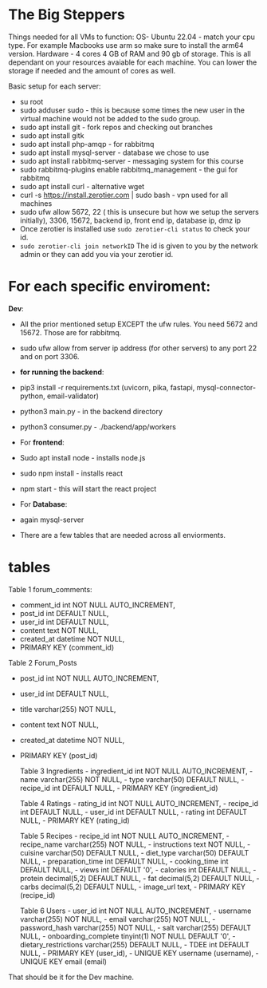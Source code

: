 # The Big Steppers









Things needed for all VMs to function:
OS- Ubuntu 22.04 - match your cpu type. For example Macbooks use arm so make sure to install the arm64 version.
Hardware - 4 cores 4 GB of RAM and 90 gb of storage. This is all dependant on your resources avaiable for each machine. You can lower the storage if needed and the amount of cores as well.

Basic setup for each server:
- su root
- sudo adduser <username> sudo - this is because some times the new user in the virtual machine would not be added to the sudo group.
- sudo apt install git - fork repos and checking out branches
- sudo apt install gitk
- sudo apt install php-amqp - for rabbitmq
- sudo apt install mysql-server - database we chose to use
- sudo apt install rabbitmq-server - messaging system for this course
- sudo rabbitmq-plugins enable rabbitmq_management - the gui for rabbitmq
- sudo apt install curl - alternative wget
- curl -s https://install.zerotier.com | sudo bash - vpn used for all machines
- sudo ufw allow 5672, 22 ( this is unsecure but how we setup the servers initially), 3306, 15672, backend ip, front end ip, database ip, dmz ip
- Once zerotier is installed use `sudo zerotier-cli status` to check your id.
- `sudo zerotier-cli join networkID` The id is given to you by the network admin or they can add you via your zerotier id.

# For each specific enviroment:
**Dev**:
- All the prior mentioned setup EXCEPT the ufw rules. You need 5672 and 15672. Those are for rabbitmq.
- sudo ufw allow from server ip address (for other servers) to any port 22 and on port 3306.
- **for running the backend**:
- pip3 install -r requirements.txt (uvicorn, pika, fastapi, mysql-connector-python, email-validator)
- python3 main.py - in the backend directory
- python3 consumer.py - ./backend/app/workers
- For **frontend**:
- Sudo apt install node - installs node.js
- sudo npm install - installs react
- npm start - this will start the react project

- For **Database**:
- again mysql-server
- There are a few tables that are needed across all enviorments.
# tables
Table 1 forum_comments:
- comment_id int NOT NULL AUTO_INCREMENT,
- post_id int DEFAULT NULL,
- user_id int DEFAULT NULL,
- content text NOT NULL,
- created_at datetime NOT NULL,
- PRIMARY KEY (comment_id)

Table 2 Forum_Posts
- post_id int NOT NULL AUTO_INCREMENT,
- user_id int DEFAULT NULL,
- title varchar(255) NOT NULL,
- content text NOT NULL,
- created_at datetime NOT NULL,
- PRIMARY KEY (post_id)

  Table 3 Ingredients
            - ingredient_id int NOT NULL AUTO_INCREMENT,
            - name varchar(255) NOT NULL,
            - type varchar(50) DEFAULT NULL,
            - recipe_id int DEFAULT NULL,
            - PRIMARY KEY (ingredient_id)

  Table 4 Ratings
            - rating_id int NOT NULL AUTO_INCREMENT,
            - recipe_id int DEFAULT NULL,
            - user_id int DEFAULT NULL,
            - rating int DEFAULT NULL,
            - PRIMARY KEY (rating_id)

  Table 5 Recipes
              - recipe_id int NOT NULL AUTO_INCREMENT,
              - recipe_name varchar(255) NOT NULL,
              - instructions text NOT NULL,
              - cuisine varchar(50) DEFAULT NULL,
              - diet_type varchar(50) DEFAULT NULL,
              - preparation_time int DEFAULT NULL,
              - cooking_time int DEFAULT NULL,
              - views int DEFAULT '0',
              - calories int DEFAULT NULL,
              - protein decimal(5,2) DEFAULT NULL,
              - fat decimal(5,2) DEFAULT NULL,
              - carbs decimal(5,2) DEFAULT NULL,
              - image_url text,
              - PRIMARY KEY (recipe_id)


  Table 6 Users
              - user_id int NOT NULL AUTO_INCREMENT,
              - username varchar(255) NOT NULL,
              - email varchar(255) NOT NULL,
              - password_hash varchar(255) NOT NULL,
              - salt varchar(255) DEFAULT NULL,
              - onboarding_complete tinyint(1) NOT NULL DEFAULT '0',
              - dietary_restrictions varchar(255) DEFAULT NULL,
              - TDEE int DEFAULT NULL,
              - PRIMARY KEY (user_id),
              - UNIQUE KEY username (username),
              - UNIQUE KEY email (email)
    
That should be it for the Dev machine.












            

    
